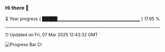 ### Hi there 👋

⏳ Year progress { █████▁▁▁▁▁▁▁▁▁▁▁▁▁▁▁▁▁▁▁▁▁▁▁▁▁ } 17.95 %

---

⏰ Updated on Fri, 07 Mar 2025 12:43:32 GMT

![Progress Bar CI](https://github.com/ZhaoGui/ZhaoGui/workflows/Progress%20Bar%20CI/badge.svg)
